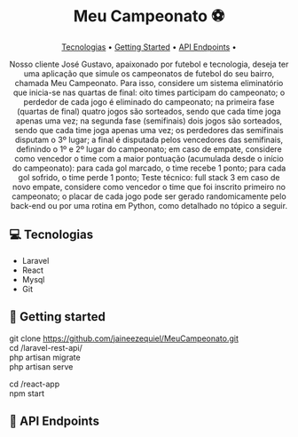 <h1 align="center" style="font-weight: bold;">Meu Campeonato ⚽</h1>

<p align="center">
 <a href="#tech">Tecnologias</a> • 
 <a href="#started">Getting Started</a> • 
  <a href="#routes">API Endpoints</a> •
</p>

<p align="center">
    Nosso cliente José Gustavo, apaixonado por futebol e tecnologia, deseja ter uma
aplicação que simule os campeonatos de futebol do seu bairro, chamada Meu
Campeonato.
Para isso, considere um sistema eliminatório que inicia-se nas quartas de final:
oito times participam do campeonato;
o perdedor de cada jogo é eliminado do campeonato;
na primeira fase (quartas de final) quatro jogos são sorteados, sendo que cada
time joga apenas uma vez;
na segunda fase (semifinais) dois jogos são sorteados, sendo que cada time
joga apenas uma vez;
os perdedores das semifinais disputam o 3º lugar;
a final é disputada pelos vencedores das semifinais, definindo o 1º e 2º lugar do
campeonato;
em caso de empate, considere como vencedor o time com a maior pontuação
(acumulada desde o início do campeonato):
para cada gol marcado, o time recebe 1 ponto;
para cada gol sofrido, o time perde 1 ponto;
Teste técnico: full stack 3
em caso de novo empate, considere como vencedor o time que foi inscrito
primeiro no campeonato;
o placar de cada jogo pode ser gerado randomicamente pelo back-end ou por
uma rotina em Python, como detalhado no tópico a seguir.
</p>

<h2 id="Tecnologias">💻 Tecnologias</h2>

- Laravel
- React
- Mysql
- Git

<h2 id="started">🚀 Getting started</h2>

git clone https://github.com/jaineezequiel/MeuCampeonato.git
<br>
cd /laravel-rest-api/<br>
php artisan migrate<br>
php artisan serve

cd /react-app<br>
npm start


<h2 id="routes">📍 API Endpoints</h2>

